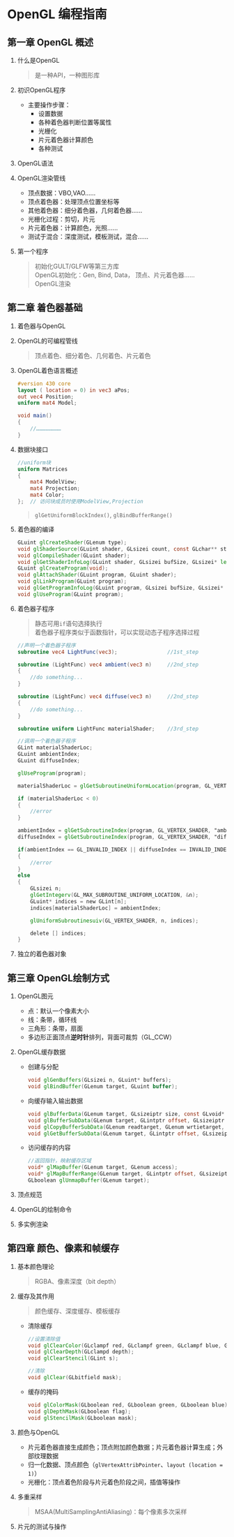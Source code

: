 # OpenGL 编程指南

## 第一章 OpenGL 概述
1. 什么是OpenGL
    >是一种API，一种图形库

2. 初识OpenGL程序
    - 主要操作步骤：  
        - 设置数据  
        - 各种着色器判断位置等属性  
        - 光栅化  
        - 片元着色器计算颜色
        - 各种测试

3. OpenGL语法

4. OpenGL渲染管线
    - 顶点数据：VBO,VAO……
    - 顶点着色器：处理顶点位置坐标等
    - 其他着色器：细分着色器，几何着色器……
    - 光栅化过程：剪切，片元
    - 片元着色器：计算颜色，光照……
    - 测试于混合：深度测试，模板测试，混合……

5. 第一个程序
    >初始化GULT/GLFW等第三方库  
    >OpenGL初始化：Gen, Bind, Data， 顶点、片元着色器……  
    >OpenGL渲染


## 第二章 着色器基础

1. 着色器与OpenGL

2. OpenGL的可编程管线
    >顶点着色、细分着色、几何着色、片元着色

3. OpenGL着色语言概述
    ```glsl
    #version 430 core
    layout ( location = 0) in vec3 aPos;
    out vec4 Position;
    uniform mat4 Model;

    void main()
    {
        //……………………
    }
    
    ```

4. 数据块接口
    ```glsl
    //uniform块
    uniform Matrices
    {
        mat4 ModelView;
        mat4 Projection;
        mat4 Color;
    };  // 访问块成员时使用ModelView,Projection
    ```
    >`glGetUniformBlockIndex()`, `glBindBufferRange()`

5. 着色器的编译
    ```glsl
    GLuint glCreateShader(GLenum type);
    void glShaderSource(GLuint shader, GLsizei count, const GLchar** string, const GLint* length);
    void glCompileShader(GLuint shader);
    void glGetShaderInfoLog(GLuint shader, GLsizei bufSize, GLsizei* length, char* infoLog);
    GLuint glCreateProgram(void);
    void glAttachShader(GLuint program, GLuint shader);
    void glLinkProgram(GLuint program);
    void glGetProgramInfoLog(GLuint program, GLsizei bufSize, GLsizei* length, char* infoLog);
    void glUseProgram(GLuint program);
    ```

6. 着色器子程序
    >静态可用`if`语句选择执行  
    >着色器子程序类似于函数指针，可以实现动态子程序选择过程
    ```glsl
    //声明一个着色器子程序
    subroutine vec4 LightFunc(vec3);                //1st_step

    subroutine (LightFunc) vec4 ambient(vec3 n)     //2nd_step
    {
        //do something...
    }

    subroutine (LightFunc) vec4 diffuse(vec3 n)     //2nd_step
    {
        //do something...
    }

    subroutine uniform LightFunc materialShader;    //3rd_step
    ```

    ```glsl
    //调用一个着色器子程序
    GLint materialShaderLoc;
    GLuint ambientIndex;
    GLuint diffuseIndex;

    glUseProgram(program);

    materialShaderLoc = glGetSubroutineUniformLocation(program, GL_VERTEX_SHADER, "materialShader");

    if (materialShaderLoc < 0)
    {
        //error
    }

    ambientIndex = glGetSubroutineIndex(program, GL_VERTEX_SHADER, "ambient");
    diffuseIndex = glGetSubroutineIndex(program, GL_VERTEX_SHADER, "diffuse");

    if(ambientIndex == GL_INVALID_INDEX || diffuseIndex == INVALID_INDEX)
    {
        //error
    }
    else
    {
        GLsizei n;
        glGetIntegerv(GL_MAX_SUBROUTINE_UNIFORM_LOCATION, &n);
        GLuint* indices = new GLint[n];
        indices[materialShaderLoc] = ambientIndex;

        glUniformSubroutinesuiv(GL_VERTEX_SHADER, n, indices);

        delete [] indices;
    }
    ```

7. 独立的着色器对象


## 第三章 OpenGL绘制方式

1. OpenGL图元
    - 点：默认一个像素大小
    - 线：条带，循环线
    - 三角形：条带，扇面
    - 多边形正面顶点**逆时针**排列，背面可裁剪（GL_CCW）

2. OpenGL缓存数据
    - 创建与分配
        ```glsl
        void glGenBuffers(GLsizei n, GLuint* buffers);
        void glBindBuffer(GLenum target, GLuint buffer);
        ```

    - 向缓存输入输出数据
        ```glsl
        void glBufferData(GLenum target, GLsizeiptr size, const GLvoid* data, GLenum usage);
        void glBufferSubData(GLenum target, GLintptr offset, GLsizeiptr size, const GLvoid* data);  //部分初始化
        void glCopyBufferSubData(GLenum readtarget, GLenum wrtietarget, GLintptr readoffset, GLintptr writeoffset, GLsizeiptr size);//互相拷贝
        void glGetBufferSubData(GLenum target, GLintptr offset, GLsizeiptr size, GLvoid* data);  //回读数据
        ```

    - 访问缓存的内容
        ```glsl
        //返回指针，映射缓存区域
        void* glMapBuffer(GLenum target, GLenum access);
        void* glMapBufferRange(GLenum target, GLintptr offset, GLsizeiptr length, GLbitfield access);
        GLboolean glUnmapBuffer(GLenum target);
        ```
    
3. 顶点规范

4. OpenGL的绘制命令

5. 多实例渲染

## 第四章 颜色、像素和帧缓存

1. 基本颜色理论 
    > RGBA、像素深度（bit depth）

2. 缓存及其作用
    > 颜色缓存、深度缓存、模板缓存
    - 清除缓存
        ```glsl
        //设置清除值
        void glClearColor(GLclampf red, GLclampf green, GLclampf blue, GLclampf alpha);
        void glClearDepth(GLclampd depth);
        void glClearStencil(GLint s);
        
        //清除
        void glClear(GLbitfield mask);
        ```
    
    - 缓存的掩码
        ```glsl
        void glColorMask(GLboolean red, GLboolean green, GLboolean blue);
        void glDepthMask(GLboolean flag);
        void glStencilMask(GLboolean mask);
        ```

3. 颜色与OpenGL
    - 片元着色器直接生成颜色；顶点附加颜色数据；片元着色器计算生成；外部纹理数据  
    - 归一化数据、顶点颜色（`glVertexAttribPointer`、`layout (location = 1)`）  
    - 光栅化：顶点着色阶段与片元着色阶段之间，插值等操作

4. 多重采样
    >MSAA(MultiSamplingAntiAliasing)：每个像素多次采样

5. 片元的测试与操作
    
